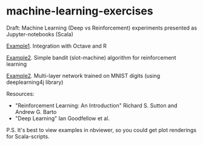 # machine-learning-exercises
Draft: Machine Learning (Deep vs Reinforcement) experiments presented as Jupyter-notebooks (Scala)

[Example1](https://github.com/dk14/machine-learning-exercises/blob/master/octaveAndRintegrationExample.ipynb). Integration with Octave and R

[Example2](http://nbviewer.jupyter.org/github/dk14/machine-learning-exercises/blob/4b74493bf2f3c854ad79652e548a8dd000eb989a/MultiBandit.ipynb). Simple bandit (slot-machine) algorithm for reinforcement learning

[Example2](https://github.com/dk14/machine-learning-exercises/blob/master/MNIST.ipynb). Multi-layer network trained on MNIST digits (using deeplearning4j library)

Resources:
 - "Reinforcement Learning: An Introduction" Richard S. Sutton and Andrew G. Barto
 - "Deep Learning" Ian Goodfellow et al.

P.S. It's best to view examples in nbviewer, so you could get plot renderings for Scala-scripts.
